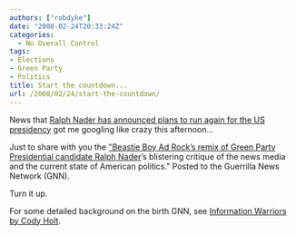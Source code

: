 ```yaml
---
authors: ["robdyke"]
date: "2008-02-24T20:33:24Z"
categories:
  - No Overall Control
tags:
- Elections
- Green Party
- Politics
title: Start the countdown...
url: /2008/02/24/start-the-countdown/
---
```

News that [Ralph Nader has announced plans to run again for the US presidency](http://news.bbc.co.uk/1/hi/world/americas/7261670.stm "BBC News item") got me googling like crazy this afternoon...

Just to share with you the ["Beastie Boy Ad Rock’s remix of Green Party Presidential candidate Ralph Nader](http://gnn.tv/videos/4/Countdown "GNN website")’s blistering critique of the news media and the current state of American politics." Posted to the Guerrilla News Network (GNN).

Turn it up.

<!--more-->

For some detailed background on the birth GNN, see [Information Warriors by Cody Holt](http://digitalcontentproducer.com/coverstory/video_information_warriors/ "digitalcontentproducer.com article").
